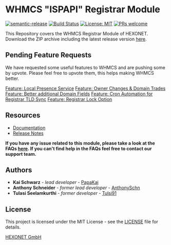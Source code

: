 # WHMCS "ISPAPI" Registrar Module #

[![semantic-release](https://img.shields.io/badge/%20%20%F0%9F%93%A6%F0%9F%9A%80-semantic--release-e10079.svg)](https://github.com/semantic-release/semantic-release)
[![Build Status](https://github.com/hexonet/whmcs-ispapi-registrar/workflows/Release/badge.svg?branch=master)](https://github.com/hexonet/whmcs-ispapi-registrar/workflows/Release/badge.svg?branch=master)
[![License: MIT](https://img.shields.io/badge/License-MIT-blue.svg)](https://opensource.org/licenses/MIT)
[![PRs welcome](https://img.shields.io/badge/PRs-welcome-brightgreen.svg)](https://github.com/hexonet/whmcs-ispapi-registrar/blob/master/CONTRIBUTING.md)

This Repository covers the WHMCS Registrar Module of HEXONET.
Download the ZIP archive including the latest release version [here](https://github.com/hexonet/whmcs-ispapi-registrar/raw/master/whmcs-ispapi-registrar-latest.zip).

## Pending Feature Requests ##

We have requested some useful features to WHMCS and are pushing some by upvote. Please feel free to upvote them, this helps making WHMCS better.

[Feature: Local Presence Service](https://requests.whmcs.com/idea/integrate-trustee-service-as-generic-domain-add-on)
[Feature: Owner Changes & Domain Trades](https://requests.whmcs.com/idea/change-of-registrant-trades)
[Feature: Better additional Domain Fields](https://requests.whmcs.com/idea/better-additional-domain-fields-2)
[Feature: Cron Automation for Registrar TLD Sync](https://requests.whmcs.com/idea/make-registrar-tld-sync-tool-automatable-with-cron-job)
[Feature: Registrar Lock Option](https://requests.whmcs.com/idea/option-for-registrar-lock)

## Resources ##

* [Documentation](https://centralnic-reseller.github.io/centralnic-reseller/docs/hexonet/whmcs/whmcs-ispapi-registrar/)
* [Release Notes](https://github.com/hexonet/whmcs-ispapi-registrar/releases)

**If you have any issue related to this module, please take a look at the FAQs [here](https://centralnic-reseller.github.io/centralnic-reseller/docs/hexonet/faqs/whmcs-ispapi-registrar/). If you can't find help in the FAQs feel free to contact our support team.**

## Authors ##

* **Kai Schwarz** - *lead developer* - [PapaKai](https://github.com/papakai)
* **Anthony Schneider** - *former lead developer* - [AnthonySchn](https://github.com/anthonyschn)
* **Tulasi Seelamkurthi** - *former developer* - [Tulsi91](https://github.com/tulsi91)

## License ##

This project is licensed under the MIT License - see the [LICENSE](https://github.com/hexonet/whmcs-ispapi-registrar/blob/master/LICENSE) file for details.

[HEXONET GmbH](https://hexonet.net)
